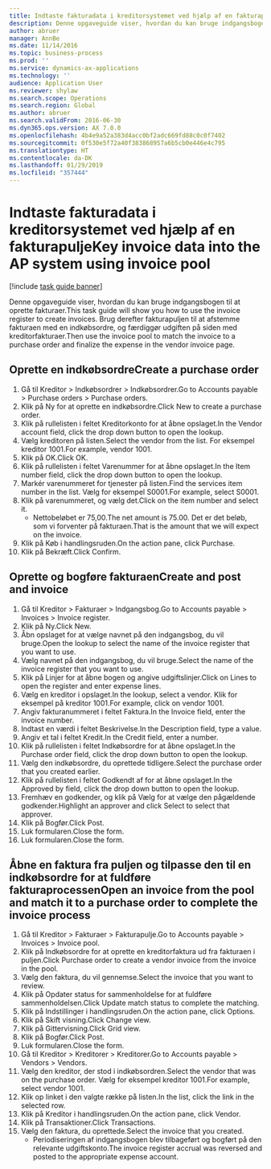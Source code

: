```yaml
---
title: Indtaste fakturadata i kreditorsystemet ved hjælp af en fakturapulje
description: Denne opgaveguide viser, hvordan du kan bruge indgangsbogen til at oprette fakturaer.
author: abruer
manager: AnnBe
ms.date: 11/14/2016
ms.topic: business-process
ms.prod: ''
ms.service: dynamics-ax-applications
ms.technology: ''
audience: Application User
ms.reviewer: shylaw
ms.search.scope: Operations
ms.search.region: Global
ms.author: abruer
ms.search.validFrom: 2016-06-30
ms.dyn365.ops.version: AX 7.0.0
ms.openlocfilehash: 4b4e9a52a383d4acc0bf2adc669fd88c0c0f7402
ms.sourcegitcommit: 0f530e5f72a40f383868957a6b5cb0e446e4c795
ms.translationtype: HT
ms.contentlocale: da-DK
ms.lasthandoff: 01/29/2019
ms.locfileid: "357444"
---
```

# <a name="key-invoice-data-into-the-ap-system-using-invoice-pool"></a><span data-ttu-id="abc98-103">Indtaste fakturadata i kreditorsystemet ved hjælp af en fakturapulje</span><span class="sxs-lookup"><span data-stu-id="abc98-103">Key invoice data into the AP system using invoice pool</span></span>

[!include [task guide banner](../../includes/task-guide-banner.md)]

<span data-ttu-id="abc98-104">Denne opgaveguide viser, hvordan du kan bruge indgangsbogen til at oprette fakturaer.</span><span class="sxs-lookup"><span data-stu-id="abc98-104">This task guide will show you how to use the invoice register to create invoices.</span></span>  <span data-ttu-id="abc98-105">Brug derefter fakturapuljen til at afstemme fakturaen med en indkøbsordre, og færdiggør udgiften på siden med kreditorfakturaer.</span><span class="sxs-lookup"><span data-stu-id="abc98-105">Then use the invoice pool to match the invoice to a purchase order and finalize the expense in the vendor invoice page.</span></span>


## <a name="create-a-purchase-order"></a><span data-ttu-id="abc98-106">Oprette en indkøbsordre</span><span class="sxs-lookup"><span data-stu-id="abc98-106">Create a purchase order</span></span>
1. <span data-ttu-id="abc98-107">Gå til Kreditor > Indkøbsordrer > Indkøbsordrer.</span><span class="sxs-lookup"><span data-stu-id="abc98-107">Go to Accounts payable > Purchase orders > Purchase orders.</span></span>
2. <span data-ttu-id="abc98-108">Klik på Ny for at oprette en indkøbsordre.</span><span class="sxs-lookup"><span data-stu-id="abc98-108">Click New to create a purchase order.</span></span>
3. <span data-ttu-id="abc98-109">Klik på rullelisten i feltet Kreditorkonto for at åbne opslaget.</span><span class="sxs-lookup"><span data-stu-id="abc98-109">In the Vendor account field, click the drop down button to open the lookup.</span></span>
4. <span data-ttu-id="abc98-110">Vælg kreditoren på listen.</span><span class="sxs-lookup"><span data-stu-id="abc98-110">Select the vendor from the list.</span></span> <span data-ttu-id="abc98-111">For eksempel kreditor 1001.</span><span class="sxs-lookup"><span data-stu-id="abc98-111">For example, vendor 1001.</span></span>
5. <span data-ttu-id="abc98-112">Klik på OK.</span><span class="sxs-lookup"><span data-stu-id="abc98-112">Click OK.</span></span>
6. <span data-ttu-id="abc98-113">Klik på rullelisten i feltet Varenummer for at åbne opslaget.</span><span class="sxs-lookup"><span data-stu-id="abc98-113">In the Item number field, click the drop down button to open the lookup.</span></span>
7. <span data-ttu-id="abc98-114">Markér varenummeret for tjenester på listen.</span><span class="sxs-lookup"><span data-stu-id="abc98-114">Find the services item number in the list.</span></span> <span data-ttu-id="abc98-115">Vælg for eksempel S0001.</span><span class="sxs-lookup"><span data-stu-id="abc98-115">For example, select S0001.</span></span>
8. <span data-ttu-id="abc98-116">Klik på varenummeret, og vælg det.</span><span class="sxs-lookup"><span data-stu-id="abc98-116">Click on the item number and select it.</span></span>
    * <span data-ttu-id="abc98-117">Nettobeløbet er 75,00.</span><span class="sxs-lookup"><span data-stu-id="abc98-117">The net amount is 75.00.</span></span>  <span data-ttu-id="abc98-118">Det er det beløb, som vi forventer på fakturaen.</span><span class="sxs-lookup"><span data-stu-id="abc98-118">That is the amount that we will expect on the invoice.</span></span>  
9. <span data-ttu-id="abc98-119">Klik på Køb i handlingsruden.</span><span class="sxs-lookup"><span data-stu-id="abc98-119">On the action pane, click Purchase.</span></span>
10. <span data-ttu-id="abc98-120">Klik på Bekræft.</span><span class="sxs-lookup"><span data-stu-id="abc98-120">Click Confirm.</span></span>

## <a name="create-and-post-and-invoice"></a><span data-ttu-id="abc98-121">Oprette og bogføre fakturaen</span><span class="sxs-lookup"><span data-stu-id="abc98-121">Create and post and invoice</span></span>
1. <span data-ttu-id="abc98-122">Gå til Kreditor > Fakturaer > Indgangsbog.</span><span class="sxs-lookup"><span data-stu-id="abc98-122">Go to Accounts payable > Invoices > Invoice register.</span></span>
2. <span data-ttu-id="abc98-123">Klik på Ny.</span><span class="sxs-lookup"><span data-stu-id="abc98-123">Click New.</span></span>
3. <span data-ttu-id="abc98-124">Åbn opslaget for at vælge navnet på den indgangsbog, du vil bruge.</span><span class="sxs-lookup"><span data-stu-id="abc98-124">Open the lookup to select the name of the invoice register that you want to use.</span></span>
4. <span data-ttu-id="abc98-125">Vælg navnet på den indgangsbog, du vil bruge.</span><span class="sxs-lookup"><span data-stu-id="abc98-125">Select the name of the invoice register that you want to use.</span></span>
5. <span data-ttu-id="abc98-126">Klik på Linjer for at åbne bogen og angive udgiftslinjer.</span><span class="sxs-lookup"><span data-stu-id="abc98-126">Click on Lines to open the register and enter expense lines.</span></span>
6. <span data-ttu-id="abc98-127">Vælg en kreditor i opslaget.</span><span class="sxs-lookup"><span data-stu-id="abc98-127">In the lookup, select a vendor.</span></span> <span data-ttu-id="abc98-128">Klik for eksempel på kreditor 1001.</span><span class="sxs-lookup"><span data-stu-id="abc98-128">For example, click on vendor 1001.</span></span>
7. <span data-ttu-id="abc98-129">Angiv fakturanummeret i feltet Faktura.</span><span class="sxs-lookup"><span data-stu-id="abc98-129">In the Invoice field, enter the invoice number.</span></span>
8. <span data-ttu-id="abc98-130">Indtast en værdi i feltet Beskrivelse.</span><span class="sxs-lookup"><span data-stu-id="abc98-130">In the Description field, type a value.</span></span>
9. <span data-ttu-id="abc98-131">Angiv et tal i feltet Kredit.</span><span class="sxs-lookup"><span data-stu-id="abc98-131">In the Credit field, enter a number.</span></span>
10. <span data-ttu-id="abc98-132">Klik på rullelisten i feltet Indkøbsordre for at åbne opslaget.</span><span class="sxs-lookup"><span data-stu-id="abc98-132">In the Purchase order field, click the drop down button to open the lookup.</span></span>
11. <span data-ttu-id="abc98-133">Vælg den indkøbsordre, du oprettede tidligere.</span><span class="sxs-lookup"><span data-stu-id="abc98-133">Select the purchase order that you created earlier.</span></span>
12. <span data-ttu-id="abc98-134">Klik på rullelisten i feltet Godkendt af for at åbne opslaget.</span><span class="sxs-lookup"><span data-stu-id="abc98-134">In the Approved by field, click the drop down button to open the lookup.</span></span>
13. <span data-ttu-id="abc98-135">Fremhæv en godkender, og klik på Vælg for at vælge den pågældende godkender.</span><span class="sxs-lookup"><span data-stu-id="abc98-135">Highlight an approver and click Select to select that approver.</span></span>
14. <span data-ttu-id="abc98-136">Klik på Bogfør.</span><span class="sxs-lookup"><span data-stu-id="abc98-136">Click Post.</span></span>
15. <span data-ttu-id="abc98-137">Luk formularen.</span><span class="sxs-lookup"><span data-stu-id="abc98-137">Close the form.</span></span>
16. <span data-ttu-id="abc98-138">Luk formularen.</span><span class="sxs-lookup"><span data-stu-id="abc98-138">Close the form.</span></span>

## <a name="open-an-invoice-from-the-pool-and-match-it-to-a-purchase-order-to-complete-the-invoice-process"></a><span data-ttu-id="abc98-139">Åbne en faktura fra puljen og tilpasse den til en indkøbsordre for at fuldføre fakturaprocessen</span><span class="sxs-lookup"><span data-stu-id="abc98-139">Open an invoice from the pool and match it to a purchase order to complete the invoice process</span></span>
1. <span data-ttu-id="abc98-140">Gå til Kreditor > Fakturaer > Fakturapulje.</span><span class="sxs-lookup"><span data-stu-id="abc98-140">Go to Accounts payable > Invoices > Invoice pool.</span></span>
2. <span data-ttu-id="abc98-141">Klik på Indkøbsordre for at oprette en kreditorfaktura ud fra fakturaen i puljen.</span><span class="sxs-lookup"><span data-stu-id="abc98-141">Click Purchase order to create a vendor invoice from the invoice in the pool.</span></span>
3. <span data-ttu-id="abc98-142">Vælg den faktura, du vil gennemse.</span><span class="sxs-lookup"><span data-stu-id="abc98-142">Select the invoice that you want to review.</span></span>
4. <span data-ttu-id="abc98-143">Klik på Opdater status for sammenholdelse for at fuldføre sammenholdelsen.</span><span class="sxs-lookup"><span data-stu-id="abc98-143">Click Update match status to complete the matching.</span></span>
5. <span data-ttu-id="abc98-144">Klik på Indstillinger i handlingsruden.</span><span class="sxs-lookup"><span data-stu-id="abc98-144">On the action pane, click Options.</span></span>
6. <span data-ttu-id="abc98-145">Klik på Skift visning.</span><span class="sxs-lookup"><span data-stu-id="abc98-145">Click Change view.</span></span>
7. <span data-ttu-id="abc98-146">Klik på Gittervisning.</span><span class="sxs-lookup"><span data-stu-id="abc98-146">Click Grid view.</span></span>
8. <span data-ttu-id="abc98-147">Klik på Bogfør.</span><span class="sxs-lookup"><span data-stu-id="abc98-147">Click Post.</span></span>
9. <span data-ttu-id="abc98-148">Luk formularen.</span><span class="sxs-lookup"><span data-stu-id="abc98-148">Close the form.</span></span>
10. <span data-ttu-id="abc98-149">Gå til Kreditor > Kreditorer > Kreditorer.</span><span class="sxs-lookup"><span data-stu-id="abc98-149">Go to Accounts payable > Vendors > Vendors.</span></span>
11. <span data-ttu-id="abc98-150">Vælg den kreditor, der stod i indkøbsordren.</span><span class="sxs-lookup"><span data-stu-id="abc98-150">Select the vendor that was on the purchase order.</span></span> <span data-ttu-id="abc98-151">Vælg for eksempel kreditor 1001.</span><span class="sxs-lookup"><span data-stu-id="abc98-151">For example, select vendor 1001.</span></span>
12. <span data-ttu-id="abc98-152">Klik op linket i den valgte række på listen.</span><span class="sxs-lookup"><span data-stu-id="abc98-152">In the list, click the link in the selected row.</span></span>
13. <span data-ttu-id="abc98-153">Klik på Kreditor i handlingsruden.</span><span class="sxs-lookup"><span data-stu-id="abc98-153">On the action pane, click Vendor.</span></span>
14. <span data-ttu-id="abc98-154">Klik på Transaktioner.</span><span class="sxs-lookup"><span data-stu-id="abc98-154">Click Transactions.</span></span>
15. <span data-ttu-id="abc98-155">Vælg den faktura, du oprettede.</span><span class="sxs-lookup"><span data-stu-id="abc98-155">Select the invoice that you created.</span></span>
    * <span data-ttu-id="abc98-156">Periodiseringen af indgangsbogen blev tilbageført og bogført på den relevante udgiftskonto.</span><span class="sxs-lookup"><span data-stu-id="abc98-156">The invoice register accrual was reversed and posted to the appropriate expense account.</span></span>  

